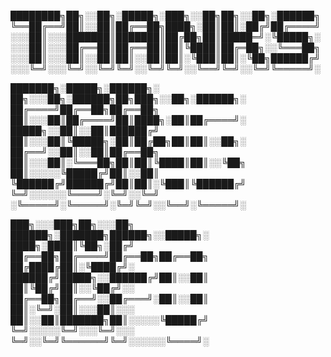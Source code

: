 ████████╗██╗░░██╗░█████╗░███╗░░██╗██╗░░██╗░██████╗
╚══██╔══╝██║░░██║██╔══██╗████╗░██║██║░██╔╝██╔════╝
░░░██║░░░███████║███████║██╔██╗██║█████═╝░╚█████╗░
░░░██║░░░██╔══██║██╔══██║██║╚████║██╔═██╗░░╚═══██╗
░░░██║░░░██║░░██║██║░░██║██║░╚███║██║░╚██╗██████╔╝ 
░░░╚═╝░░░╚═╝░░╚═╝╚═╝░░╚═╝╚═╝░░╚══╝╚═╝░░╚═╝╚═════╝░

███████╗░█████╗░██████╗░  ██╗░░░██╗░██████╗██╗███╗░░██╗░██████╗░
██╔════╝██╔══██╗██╔══██╗  ██║░░░██║██╔════╝██║████╗░██║██╔════╝░
█████╗░░██║░░██║██████╔╝  ██║░░░██║╚█████╗░██║██╔██╗██║██║░░██╗░
██╔══╝░░██║░░██║██╔══██╗  ██║░░░██║░╚═══██╗██║██║╚████║██║░░╚██╗
██║░░░░░╚█████╔╝██║░░██║  ╚██████╔╝██████╔╝██║██║░╚███║╚██████╔╝
╚═╝░░░░░░╚════╝░╚═╝░░╚═╝  ░╚═════╝░╚═════╝░╚═╝╚═╝░░╚══╝░╚═════╝░

███╗░░░███╗██╗░░░██╗  ██████╗░███████╗██████╗░░█████╗░
████╗░████║╚██╗░██╔╝  ██╔══██╗██╔════╝██╔══██╗██╔══██╗
██╔████╔██║░╚████╔╝░  ██████╔╝█████╗░░██████╔╝██║░░██║
██║╚██╔╝██║░░╚██╔╝░░  ██╔══██╗██╔══╝░░██╔═══╝░██║░░██║
██║░╚═╝░██║░░░██║░░░  ██║░░██║███████╗██║░░░░░╚█████╔╝
╚═╝░░░░░╚═╝░░░╚═╝░░░  ╚═╝░░╚═╝╚══════╝╚═╝░░░░░░╚════╝░
















